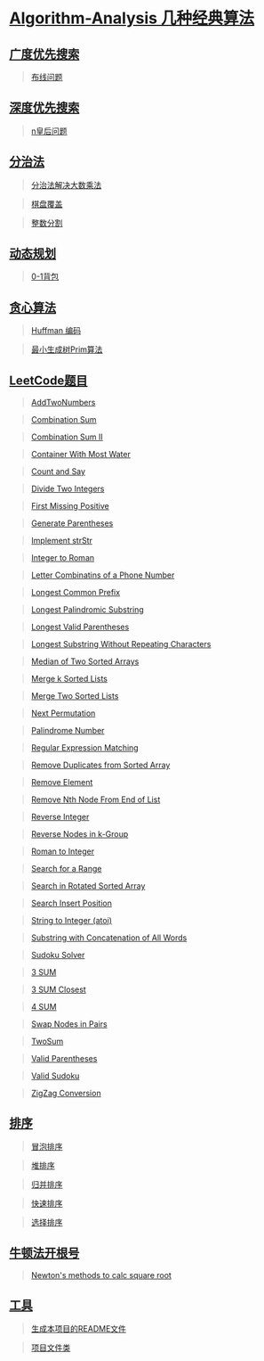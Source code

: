 # [Algorithm-Analysis  几种经典算法](https://github.com/FDws/Algorithm-Analysis/tree/master/src)		

## [广度优先搜索](https://github.com/FDws/Algorithm-Analysis/tree/master/src/bfs)		

> [布线问题](https://github.com/FDws/Algorithm-Analysis/tree/master/src/bfs/RouteProblem.java)		

## [深度优先搜索](https://github.com/FDws/Algorithm-Analysis/tree/master/src/dfs)		

> [n皇后问题](https://github.com/FDws/Algorithm-Analysis/tree/master/src/dfs/King.java)		

## [分治法](https://github.com/FDws/Algorithm-Analysis/tree/master/src/divide)		

> [分治法解决大数乘法](https://github.com/FDws/Algorithm-Analysis/tree/master/src/divide/BigInteger.java)		

> [棋盘覆盖](https://github.com/FDws/Algorithm-Analysis/tree/master/src/divide/CoverChessBoard.java)		

> [整数分割](https://github.com/FDws/Algorithm-Analysis/tree/master/src/divide/IntegerPartition.java)		

## [动态规划](https://github.com/FDws/Algorithm-Analysis/tree/master/src/dp)		

> [0-1背包](https://github.com/FDws/Algorithm-Analysis/tree/master/src/dp/Knapsack01.java)		

## [贪心算法](https://github.com/FDws/Algorithm-Analysis/tree/master/src/greedy)		

> [Huffman 编码](https://github.com/FDws/Algorithm-Analysis/tree/master/src/greedy/HuffmanCode.java)		

> [最小生成树Prim算法](https://github.com/FDws/Algorithm-Analysis/tree/master/src/greedy/Prim.java)		

## [LeetCode题目](https://github.com/FDws/Algorithm-Analysis/tree/master/src/leetcode)		

> [AddTwoNumbers](https://github.com/FDws/Algorithm-Analysis/tree/master/src/leetcode/AddTwoNumbers.java)		

> [Combination Sum](https://github.com/FDws/Algorithm-Analysis/tree/master/src/leetcode/CombinationSum.java)		

> [Combination Sum II](https://github.com/FDws/Algorithm-Analysis/tree/master/src/leetcode/CombinationSumII.java)		

> [Container With Most Water](https://github.com/FDws/Algorithm-Analysis/tree/master/src/leetcode/ContainerWithMostWater.java)		

> [Count and Say](https://github.com/FDws/Algorithm-Analysis/tree/master/src/leetcode/CountandSay.java)		

> [Divide Two Integers](https://github.com/FDws/Algorithm-Analysis/tree/master/src/leetcode/DivideTwoIntegers.java)		

> [First Missing Positive](https://github.com/FDws/Algorithm-Analysis/tree/master/src/leetcode/FirstMissingPositive.java)		

> [Generate Parentheses](https://github.com/FDws/Algorithm-Analysis/tree/master/src/leetcode/GenerateParentheses.java)		

> [Implement strStr](https://github.com/FDws/Algorithm-Analysis/tree/master/src/leetcode/ImplementstrStr.java)		

> [Integer to Roman](https://github.com/FDws/Algorithm-Analysis/tree/master/src/leetcode/IntegertoRoman.java)		

> [Letter Combinatins of a Phone Number](https://github.com/FDws/Algorithm-Analysis/tree/master/src/leetcode/LetterCombinationsofaPhoneNumber.java)		

> [Longest Common Prefix](https://github.com/FDws/Algorithm-Analysis/tree/master/src/leetcode/LongestCommonPrefix.java)		

> [Longest Palindromic Substring](https://github.com/FDws/Algorithm-Analysis/tree/master/src/leetcode/LongestPalindromicSubstring.java)		

> [Longest Valid Parentheses](https://github.com/FDws/Algorithm-Analysis/tree/master/src/leetcode/LongestValidParentheses.java)		

> [Longest Substring Without Repeating Characters](https://github.com/FDws/Algorithm-Analysis/tree/master/src/leetcode/LSWRC.java)		

> [Median of Two Sorted Arrays](https://github.com/FDws/Algorithm-Analysis/tree/master/src/leetcode/MedianofTwoSortedArrays.java)		

> [Merge k Sorted Lists](https://github.com/FDws/Algorithm-Analysis/tree/master/src/leetcode/MergekSortedLists.java)		

> [Merge Two Sorted Lists](https://github.com/FDws/Algorithm-Analysis/tree/master/src/leetcode/MergeTwoSortedLists.java)		

> [Next Permutation](https://github.com/FDws/Algorithm-Analysis/tree/master/src/leetcode/NextPermutation.java)		

> [Palindrome Number](https://github.com/FDws/Algorithm-Analysis/tree/master/src/leetcode/PalindromeNumber.java)		

> [Regular Expression Matching](https://github.com/FDws/Algorithm-Analysis/tree/master/src/leetcode/RegularExpressionMatching.java)		

> [Remove Duplicates from Sorted Array](https://github.com/FDws/Algorithm-Analysis/tree/master/src/leetcode/RemoveDuplicatesfromSortedArray.java)		

> [Remove Element](https://github.com/FDws/Algorithm-Analysis/tree/master/src/leetcode/RemoveElement.java)		

> [Remove Nth Node From End of List](https://github.com/FDws/Algorithm-Analysis/tree/master/src/leetcode/RemoveNthNodeFromEndofList.java)		

> [Reverse Integer](https://github.com/FDws/Algorithm-Analysis/tree/master/src/leetcode/ReverseInteger.java)		

> [Reverse Nodes in k-Group](https://github.com/FDws/Algorithm-Analysis/tree/master/src/leetcode/ReverseNodesink_Group.java)		

> [Roman to Integer](https://github.com/FDws/Algorithm-Analysis/tree/master/src/leetcode/RomantoInteger.java)		

> [Search for a Range](https://github.com/FDws/Algorithm-Analysis/tree/master/src/leetcode/SearchforaRange.java)		

> [Search in Rotated Sorted Array](https://github.com/FDws/Algorithm-Analysis/tree/master/src/leetcode/SearchinRotatedSortedArray.java)		

> [Search Insert Position](https://github.com/FDws/Algorithm-Analysis/tree/master/src/leetcode/SearchInsertPosition.java)		

> [String to Integer (atoi)](https://github.com/FDws/Algorithm-Analysis/tree/master/src/leetcode/StringtoInteger.java)		

> [Substring with Concatenation of All Words](https://github.com/FDws/Algorithm-Analysis/tree/master/src/leetcode/SubstringwithConcatenationofAllWords.java)		

> [Sudoku Solver](https://github.com/FDws/Algorithm-Analysis/tree/master/src/leetcode/SudokuSolver.java)		

> [3 SUM](https://github.com/FDws/Algorithm-Analysis/tree/master/src/leetcode/SUM3.java)		

> [3 SUM Closest](https://github.com/FDws/Algorithm-Analysis/tree/master/src/leetcode/SUM3Closest.java)		

> [4 SUM](https://github.com/FDws/Algorithm-Analysis/tree/master/src/leetcode/SUM4.java)		

> [Swap Nodes in Pairs](https://github.com/FDws/Algorithm-Analysis/tree/master/src/leetcode/SwapNodesinPairs.java)		

> [TwoSum](https://github.com/FDws/Algorithm-Analysis/tree/master/src/leetcode/TwoSum.java)		

> [Valid Parentheses](https://github.com/FDws/Algorithm-Analysis/tree/master/src/leetcode/ValidParentheses.java)		

> [Valid Sudoku](https://github.com/FDws/Algorithm-Analysis/tree/master/src/leetcode/ValidSudoku.java)		

> [ZigZag Conversion](https://github.com/FDws/Algorithm-Analysis/tree/master/src/leetcode/ZigZagConversion.java)		

## [排序](https://github.com/FDws/Algorithm-Analysis/tree/master/src/sort)		

> [冒泡排序](https://github.com/FDws/Algorithm-Analysis/tree/master/src/sort/BubbleSort.java)		

> [堆排序](https://github.com/FDws/Algorithm-Analysis/tree/master/src/sort/HeapSort.java)		

> [归并排序](https://github.com/FDws/Algorithm-Analysis/tree/master/src/sort/MergeSort.java)		

> [](https://github.com/FDws/Algorithm-Analysis/tree/master/src/sort/Msort.java)		

> [快速排序](https://github.com/FDws/Algorithm-Analysis/tree/master/src/sort/QuickSort.java)		

> [选择排序](https://github.com/FDws/Algorithm-Analysis/tree/master/src/sort/SelectionSort.java)		

## [牛顿法开根号](https://github.com/FDws/Algorithm-Analysis/tree/master/src/sqrt)		

> [Newton's methods to calc square root](https://github.com/FDws/Algorithm-Analysis/tree/master/src/sqrt/NewtonSqrt.java)		

> [](https://github.com/FDws/Algorithm-Analysis/tree/master/src/sqrt/牛顿法开根号.md)		

## [工具](https://github.com/FDws/Algorithm-Analysis/tree/master/src/tools)		

> [生成本项目的README文件](https://github.com/FDws/Algorithm-Analysis/tree/master/src/tools/Project.java)		

> [项目文件类](https://github.com/FDws/Algorithm-Analysis/tree/master/src/tools/ProjectFile.java)		

